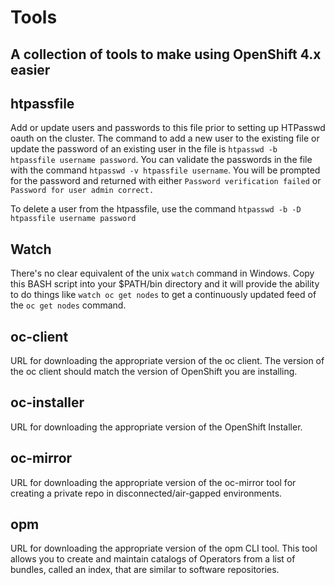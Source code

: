 # Tools

## A collection of tools to make using OpenShift 4.x easier

## htpassfile
Add or update users and passwords to this file prior to setting up HTPasswd oauth on the cluster.  The command to add a new user to the existing file or update the password of an existing user in the file is `htpasswd -b htpassfile username password`. You can validate the passwords in the file with the command `htpasswd -v htpassfile username`. You will be prompted for the password and returned with either 
`Password verification failed`
or
`Password for user admin correct.`

To delete a user from the htpassfile, use the command `htpasswd -b -D htpassfile username password`

## Watch
There's no clear equivalent of the unix `watch` command in Windows. Copy this BASH script into your $PATH/bin directory and it will provide the ability to do things like `watch oc get nodes` to get a continuously updated feed of the `oc get nodes` command.

## oc-client
URL for downloading the appropriate version of the oc client.  The version of the oc client should match the version of OpenShift you are installing.

## oc-installer
URL for downloading the appropriate version of the OpenShift Installer.

## oc-mirror
URL for downloading the appropriate version of the oc-mirror tool for creating a private repo in disconnected/air-gapped environments.

## opm
URL for downloading the appropriate version of the opm CLI tool. This tool allows you to create and maintain catalogs of Operators from a list of bundles, called an index, that are similar to software repositories.
